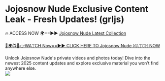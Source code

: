 # Jojosnow Nude Exclusive Content Leak - Fresh Updates! (grljs)

🔥 ACCESS NOW 🌍==►► <a href="https://tinyurl.com/yc657z5k" rel="nofollow">Jojosnow Nude Latest Collection</a>
<br><br>
[🔴🌍📺📱👉WA𝚃CH Now==►► CLICK HERE TO Jojosnow Nude 𝚆𝙰𝚃𝙲𝙷 NOW](https://tinyurl.com/yc657z5k)
<br><br>
Unlock Jojosnow Nude's private videos and photos today! Dive into the newest 2025 content updates and explore exclusive material you won’t find anywhere else.
<br>
<a href="https://tinyurl.com/yc657z5k" rel="nofollow" data-target="animated-image.originalLink"><img src="https://camo.githubusercontent.com/8a4f000d20f83aca3bf7ec5f350d767afa0574a8a352519fd8cfa583a6f93a33/68747470733a2f2f692e696d6775722e636f6d2f644a486b345a712e676966" data-canonical-src="https://i.imgur.com/dJHk4Zq.gif" style="max-width: 100%; display: inline-block;" data-target="animated-image.originalImage"></a>
<br>
